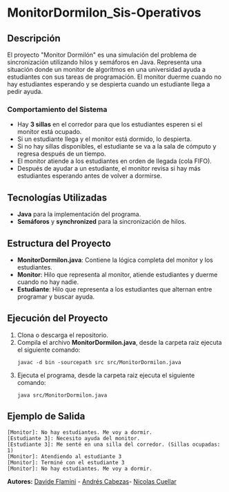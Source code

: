 # MonitorDormilon_Sis-Operativos

## Descripción
El proyecto "Monitor Dormilón" es una simulación del problema de sincronización utilizando hilos y semáforos en Java. Representa una situación donde un monitor de algoritmos en una universidad ayuda a estudiantes con sus tareas de programación. El monitor duerme cuando no hay estudiantes esperando y se despierta cuando un estudiante llega a pedir ayuda.

### Comportamiento del Sistema
- Hay **3 sillas** en el corredor para que los estudiantes esperen si el monitor está ocupado.
- Si un estudiante llega y el monitor está dormido, lo despierta.
- Si no hay sillas disponibles, el estudiante se va a la sala de cómputo y regresa después de un tiempo.
- El monitor atiende a los estudiantes en orden de llegada (cola FIFO).
- Después de ayudar a un estudiante, el monitor revisa si hay más estudiantes esperando antes de volver a dormirse.

## Tecnologías Utilizadas
- **Java** para la implementación del programa.
- **Semáforos** y **synchronized** para la sincronización de hilos.

## Estructura del Proyecto
- **MonitorDormilon.java**: Contiene la lógica completa del monitor y los estudiantes.
- **Monitor**: Hilo que representa al monitor, atiende estudiantes y duerme cuando no hay nadie.
- **Estudiante**: Hilo que representa a los estudiantes que alternan entre programar y buscar ayuda.

## Ejecución del Proyecto
1. Clona o descarga el repositorio.
2. Compila el archivo **MonitorDormilon.java**, desde la carpeta raiz ejecuta el siguiente comando:
   ```
   javac -d bin -sourcepath src src/MonitorDormilon.java
   ```
3. Ejecuta el programa, desde la carpeta raiz ejecuta el siguiente comando:
   ```
   java src/MonitorDormilon.java
   ```

## Ejemplo de Salida
```
[Monitor]: No hay estudiantes. Me voy a dormir.
[Estudiante 3]: Necesito ayuda del monitor.
[Estudiante 3]: Me senté en una silla del corredor. (Sillas ocupadas: 1)
[Monitor]: Atendiendo al estudiante 3
[Monitor]: Terminé con el estudiante 3
[Monitor]: No hay estudiantes. Me voy a dormir.
```

**Autores:** [Davide Flamini](https://github.com/davidone007) - [Andrés Cabezas](https://github.com/andrescabezas26)-
[Nicolas Cuellar](https://github.com/Nicolas-CM)  

